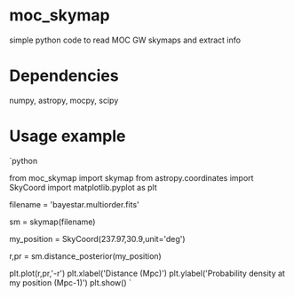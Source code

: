 # moc_skymap
simple python code to read MOC GW skymaps and extract info


# Dependencies
numpy, astropy, mocpy, scipy

# Usage example 

`python

from moc_skymap import skymap
from astropy.coordinates import SkyCoord
import matplotlib.pyplot as plt

filename = 'bayestar.multiorder.fits'

sm = skymap(filename)

my_position = SkyCoord(237.97,30.9,unit='deg')

r,pr = sm.distance_posterior(my_position)

plt.plot(r,pr,'-r')
plt.xlabel('Distance (Mpc)')
plt.ylabel('Probability density at my position (Mpc-1)')
plt.show()
`
